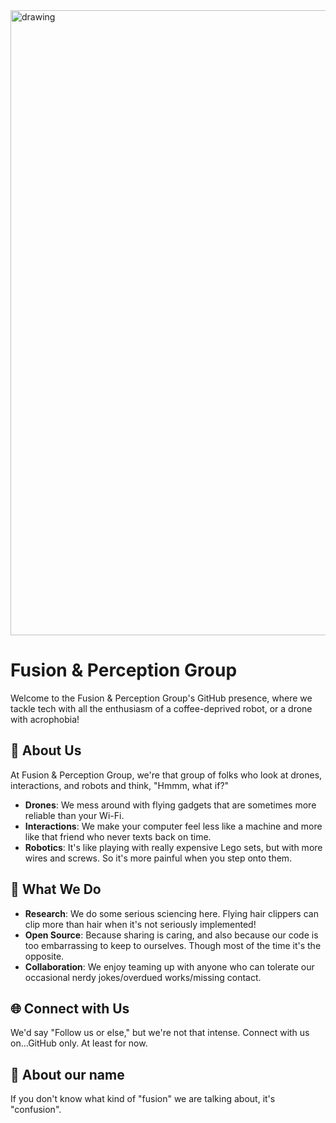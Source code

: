 <img src="https://github.com/Fusion-Perception-Group/.github/assets/104612478/85269c59-9b2b-4c7e-baf1-dc196749de64" alt="drawing" width="1000" align="center"/>

# Fusion & Perception Group
<p align="left">Welcome to the Fusion & Perception Group's GitHub presence, where we tackle tech with all the enthusiasm of a coffee-deprived robot, or a drone with acrophobia!</p>

## 🧐 About Us
At Fusion & Perception Group, we're that group of folks who look at drones, interactions, and robots and think, "Hmmm, what if?" 
- **Drones**: We mess around with flying gadgets that are sometimes more reliable than your Wi-Fi.
- **Interactions**: We make your computer feel less like a machine and more like that friend who never texts back on time.
- **Robotics**: It's like playing with really expensive Lego sets, but with more wires and screws. So it's more painful when you step onto them.

## 🔬 What We Do
- **Research**: We do some serious sciencing here. Flying hair clippers can clip more than hair when it's not seriously implemented!
- **Open Source**: Because sharing is caring, and also because our code is too embarrassing to keep to ourselves. Though most of the time it's the opposite.
- **Collaboration**: We enjoy teaming up with anyone who can tolerate our occasional nerdy jokes/overdued works/missing contact.

## 🌐 Connect with Us
We'd say "Follow us or else," but we're not that intense. Connect with us on...GitHub only. At least for now.

## 🫠 About our name
If you don't know what kind of "fusion" we are talking about, it's "confusion".
